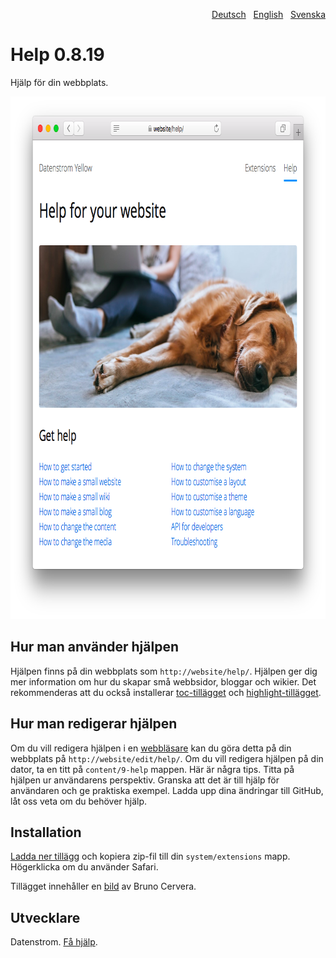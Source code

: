 <p align="right"><a href="README-de.md">Deutsch</a> &nbsp; <a href="README.md">English</a> &nbsp; <a href="README-sv.md">Svenska</a></p>

# Help 0.8.19

Hjälp för din webbplats.

<p align="center"><img src="help-screenshot.png?raw=true" width="795" height="836" alt="Skärmdump"></p>

## Hur man använder hjälpen

Hjälpen finns på din webbplats som `http://website/help/`. Hjälpen ger dig mer information om hur du skapar små webbsidor, bloggar och wikier. Det rekommenderas att du också installerar [toc-tillägget](https://github.com/datenstrom/yellow-extensions/tree/master/source/toc/README-sv.md) och [highlight-tillägget](https://github.com/datenstrom/yellow-extensions/tree/master/source/highlight/README-sv.md). 

## Hur man redigerar hjälpen

Om du vill redigera hjälpen i en [webbläsare](https://github.com/datenstrom/yellow-extensions/tree/master/source/edit/README-sv.md) kan du göra detta på din webbplats på `http://website/edit/help/`. Om du vill redigera hjälpen på din dator, ta en titt på `content/9-help` mappen. Här är några tips. Titta på hjälpen ur användarens perspektiv. Granska att det är till hjälp för användaren och ge praktiska exempel. Ladda upp dina ändringar till GitHub, låt oss veta om du behöver hjälp.

## Installation

[Ladda ner tillägg](https://github.com/datenstrom/yellow-extensions/raw/master/zip/help.zip) och kopiera zip-fil till din `system/extensions` mapp. Högerklicka om du använder Safari.

Tillägget innehåller en [bild](https://unsplash.com/photos/azsk_6IMT3I) av Bruno Cervera.

## Utvecklare

Datenstrom. [Få hjälp](https://datenstrom.se/sv/yellow/help/).
